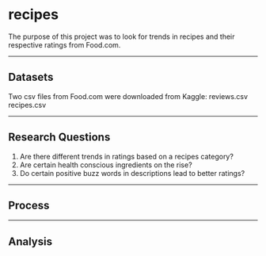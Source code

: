 # recipes

The purpose of this project was to look for trends in recipes and their respective ratings from Food.com.

---

## Datasets

Two csv files from Food.com were downloaded from Kaggle:
   reviews.csv
   recipes.csv
  
---
 
## Research Questions

  1. Are there different trends in ratings based on a recipes category?
  2. Are certain health conscious ingredients on the rise? 
  3. Do certain positive buzz words in descriptions lead to better ratings? 

---

## Process

---

## Analysis


  
